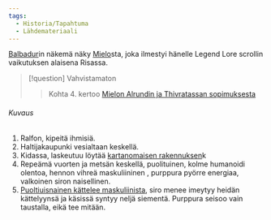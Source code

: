 ```yaml
---
tags:
  - Historia/Tapahtuma
  - Lähdemateriaali
---
```

[Balbadur](Balbadur)in näkemä näky [Mielo](Mielo.md)sta, joka ilmestyi hänelle Legend Lore scrollin vaikutuksen alaisena Risassa.

>[!question] Vahvistamaton 
>> Kohta 4. kertoo [Mielon Alrundin ja Thivratassan sopimuksesta](Mielon%20Alrundin%20ja%20Thivratassan%20sopimus.md)
###### Kuvaus

1. Ralfon, kipeitä ihmisiä.
2.  Haltijakaupunki vesialtaan keskellä.
3. Kidassa, laskeutuu löytää [kartanomaisen rakennuksen](Filverelin%20kirjasto.md)k
3. Repeämä vuorten ja metsän keskellä, puolituinen, kolme humanoidi olentoa, hennon vihreä maskuliininen , purppura pyörre energiaa, valkoinen siron naisellinen. 
4. [Puoltiuisnainen kättelee maskuliinista](Mielon%20Alrundin%20ja%20Thivratassan%20sopimus.md), siro menee imeytyy heidän kättelyynsä ja käsissä syntyy neljä siementä. Purppura seisoo vain taustalla, eikä tee mitään.